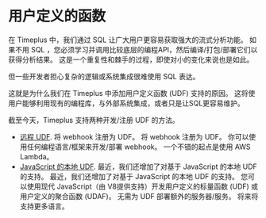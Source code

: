 # 用户定义的函数

在 Timeplus 中，我们通过 SQL 让广大用户更容易获取强大的流式分析功能。 如果不用 SQL ，您必须学习并调用比较底层的编程API，然后编译/打包/部署它们以获得分析结果。 这是一个重复性和棘手的过程，即使对小的变化来说也是如此。

但一些开发者担心复杂的逻辑或系统集成很难使用 SQL 表达。

这就是为什么我们在 Timeplus 中添加用户定义函数 (UDF) 支持的原因。 这将使用户能够利用现有的编程库，与外部系统集成，或者只是让SQL更容易维护。

截至今天，Timeplus 支持两种开发/注册 UDF 的方法。

* [远程 UDF](remote-udf). 将 webhook 注册为 UDF。 将 webhook 注册为 UDF。 你可以使用任何编程语言/框架来开发/部署 webhook。 一个不错的起点是使用 AWS Lambda。
* [JavaScript 的本地 UDF](js-udf). 最近，我们还增加了对基于 JavaScript 的本地 UDF 的支持。 最近，我们还增加了对基于 JavaScript 的本地 UDF 的支持。 您可以使用现代 JavaScript（由 V8提供支持）开发用户定义的标量函数 (UDF) 或用户定义的聚合函数 (UDAF)。 无需为 UDF 部署额外的服务器/服务。 将来将支持更多语言。

